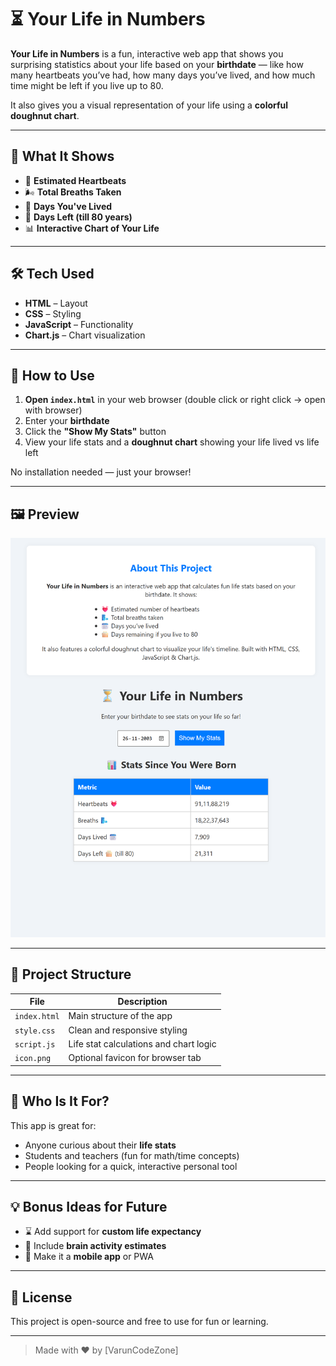# ⏳ Your Life in Numbers

**Your Life in Numbers** is a fun, interactive web app that shows you surprising statistics about your life based on your **birthdate** — like how many heartbeats you’ve had, how many days you’ve lived, and how much time might be left if you live up to 80.

It also gives you a visual representation of your life using a **colorful doughnut chart**.

---

## 🎯 What It Shows

- 💓 **Estimated Heartbeats**
- 🌬️ **Total Breaths Taken**
- 📆 **Days You've Lived**
- 🎂 **Days Left (till 80 years)**
- 📊 **Interactive Chart of Your Life**

---

## 🛠️ Tech Used

- **HTML** – Layout
- **CSS** – Styling
- **JavaScript** – Functionality
- **Chart.js** – Chart visualization

---

## 🚀 How to Use

1. **Open `index.html`** in your web browser (double click or right click → open with browser)
2. Enter your **birthdate**
3. Click the **"Show My Stats"** button
4. View your life stats and a **doughnut chart** showing your life lived vs life left

No installation needed — just your browser!

---

## 🖼️ Preview

![screenshot](LifeInNumbers.png)  

---

## 📂 Project Structure

| File         | Description                           |
|--------------|---------------------------------------|
| `index.html` | Main structure of the app             |
| `style.css`  | Clean and responsive styling          |
| `script.js`  | Life stat calculations and chart logic |
| `icon.png`   | Optional favicon for browser tab      |

---

## 🙋 Who Is It For?

This app is great for:

- Anyone curious about their **life stats**
- Students and teachers (fun for math/time concepts)
- People looking for a quick, interactive personal tool

---

## 💡 Bonus Ideas for Future

- ⌛ Add support for **custom life expectancy**
- 🧠 Include **brain activity estimates**
- 📱 Make it a **mobile app** or PWA

---

## 📜 License

This project is open-source and free to use for fun or learning.

---

> Made with ❤️ by [VarunCodeZone]
